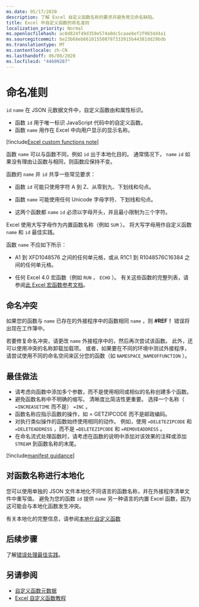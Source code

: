 ```yaml
---
ms.date: 05/17/2020
description: 了解 Excel 自定义函数名称的要求并避免常见命名缺陷。
title: Excel 中自定义函数的命名准则
localization_priority: Normal
ms.openlocfilehash: ac0d824f49d359e574a0dc5caae8ef2f903dd4a1
ms.sourcegitcommit: be23b68eb661015508797333915b44381dd29bdb
ms.translationtype: MT
ms.contentlocale: zh-CN
ms.lasthandoff: 06/08/2020
ms.locfileid: "44609287"
---
```

# <a name="naming-guidelines"></a>命名准则

`id` `name` 在 JSON 元数据文件中，自定义函数由和属性标识。

- 函数 `id` 用于唯一标识 JavaScript 代码中的自定义函数。
- 函数 `name` 用作在 Excel 中向用户显示的显示名称。

[!include[Excel custom functions note](../includes/excel-custom-functions-note.md)]

函数 `name` 可以与函数不同，例如 `id` 出于本地化目的。 通常情况下， `name` `id` 如果没有理由让函数与相同，则函数应保持不变。

函数的 `name` 并 `id` 共享一些常见要求：

- 函数 `id` 可能只使用字符 A 到 Z、从零到九、下划线和句点。

- 函数 `name` 可能使用任何 Unicode 字母字符、下划线和句点。

- 这两个函数都 `name` `id` 必须以字母开头，并且最小限制为三个字符。

Excel 使用大写字母作为内置函数名称（例如 `SUM` ）。 将大写字母用作自定义函数 `name` 和 `id` 最佳实践。

函数 `name` 不应如下所示：

- A1 到 XFD1048576 之间的任何单元格，或从 R1C1 到 R1048576C16384 之间的任何单元格。

- 任何 Excel 4.0 宏函数（例如 `RUN` ， `ECHO` ）。  有关这些函数的完整列表，请参阅[此 Excel 宏函数参考文档](https://d13ot9o61jdzpp.cloudfront.net/files/Excel%204.0%20Macro%20Functions%20Reference.pdf)。

## <a name="naming-conflicts"></a>命名冲突

如果您的函数与 `name` 已存在的外接程序中的函数相同 `name` ，则 **#REF！** 错误将出现在工作簿中。

若要修复命名冲突，请更改 `name` 外接程序中的，然后再次尝试该函数。 此外，还可以使用冲突的名称卸载加载项。 或者，如果要在不同的环境中测试外接程序，请尝试使用不同的命名空间来区分您的函数（如 `NAMESPACE_NAMEOFFUNCTION` ）。

## <a name="best-practices"></a>最佳做法

- 请考虑向函数中添加多个参数，而不是使用相同或相似的名称创建多个函数。
- 避免函数名称中不明确的缩写。 清晰度比简洁性更重要。 选择一个名称（ `=INCREASETIME` 而不是） `=INC` 。
- 函数名称应指示函数的操作，如 = GETZIPCODE 而不是邮政编码。
- 对执行类似操作的函数始终使用相同的动作。 例如，使用 `=DELETEZIPCODE` 和 `=DELETEADDRESS` ，而不是 `=DELETEZIPCODE` 和 `=REMOVEADDRESS` 。
- 在命名流式处理函数时，请考虑在函数的说明中添加对该效果的注释或添加 `STREAM` 到函数名称的末尾。

[!include[manifest guidance](../includes/manifest-guidance.md)]

## <a name="localizing-function-names"></a>对函数名称进行本地化

您可以使用单独的 JSON 文件本地化不同语言的函数名称，并在外接程序清单文件中重写值。 避免为您的函数 `id` 提供 `name` 另一种语言的内置 Excel 函数，因为这可能会与本地化函数发生冲突。

有关本地化的完整信息，请参阅[本地化自定义函数](custom-functions-localize.md)

## <a name="next-steps"></a>后续步骤
了解[错误处理最佳实践](custom-functions-errors.md)。

## <a name="see-also"></a>另请参阅

* [自定义函数元数据](custom-functions-json.md)
* [Excel 自定义函数教程](../tutorials/excel-tutorial-create-custom-functions.md)
